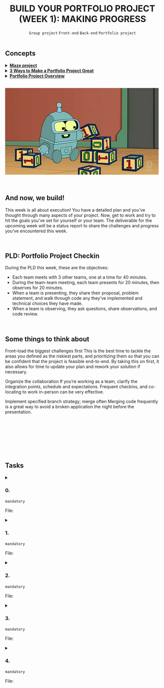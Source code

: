 <h1 align="center"><b>BUILD YOUR PORTFOLIO PROJECT (WEEK 1): MAKING PROGRESS</b></h1>
<div align="center"><code>Group project</code> <code>Front-end</code> <code>Back-end</code> <code>Portfolio project</code></div>

<br>

## Concepts
<details>
<summary><b><a href="https://intranet.alxswe.com/concepts/133">Maze project</a></b></summary><br>


<br><p align="center">※※※※※※※※※※※※</p><br>
</details>


<details>
<summary><b><a href="https://intranet.alxswe.com/concepts/135">3 Ways to Make a Portfolio Project Great</a></b></summary><br>


<br><p align="center">※※※※※※※※※※※※</p><br>
</details>


<details>
<summary><b><a href="https://intranet.alxswe.com/concepts/137">Portfolio Project Overview</a></b></summary><br>


<br><p align="center">※※※※※※※※※※※※</p><br>
</details>

<br><img src="https://github.com/codenvibes/alx-portfolio_project/blob/master/build%20your%20portfolio%20project%20(week%201)%3A%20making%20progress/images/a9988dee7cde9c364f7b.gif">


<!-- <br>
<hr>
<h3><a href=>Notes</a></h3>
<hr> -->


<br>

## And now, we build!
This week is all about execution! You have a detailed plan and you’ve thought through many aspects of your project. Now, get to work and try to hit the goals you’ve set for yourself or your team. The deliverable for the upcoming week will be a status report to share the challenges and progress you’ve encountered this week.


<br>

## PLD: Portfolio Project Checkin
During the PLD this week, these are the objectives:

- Each team meets with 3 other teams, one at a time for 40 minutes.
- During the team-team meeting, each team presents for 20 minutes, then observes for 20 minutes.
- When a team is presenting, they share their proposal, problem statement, and walk through code any they’ve implemented and technical choices they have made.
- When a team is observing, they ask questions, share observations, and code review.


<br>

## Some things to think about
Front-load the biggest challenges first
This is the best time to tackle the areas you defined as the riskiest parts, and prioritizing them so that you can be confident that the project is feasible end-to-end. By taking this on first, it also allows for time to update your plan and rework your solution if necessary.

Organize the collaboration
If you’re working as a team, clarify the integration points, schedule and expectations. Frequent checkins, and co-locating to work in-person can be very effective.

Implement specified branch strategy; merge often
Merging code frequently is a great way to avoid a broken application the night before the presentation.


<br>

## 


<br>

## 


<br>

## Tasks
<details>
<summary>

### 0. 
`mandatory`

File: []()
</summary>


</details>

<details>
<summary>

### 1. 
`mandatory`

File: []()
</summary>


</details>

<details>
<summary>

### 2. 
`mandatory`

File: []()
</summary>


</details>

<details>
<summary>

### 3. 
`mandatory`

File: []()
</summary>


</details>

<details>
<summary>

### 4. 
`mandatory`

File: []()
</summary>


</details>

